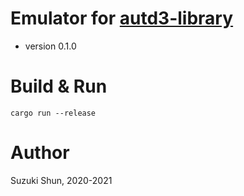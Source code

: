 # Emulator for [autd3-library](https://github.com/shinolab/autd3-library-software)

* version 0.1.0

# Build & Run

```
cargo run --release
```

# Author

Suzuki Shun, 2020-2021
